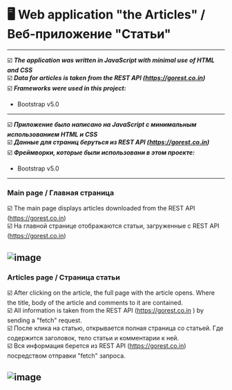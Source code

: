 # 🖥 Web application "the Articles" / Веб-приложение "Статьи"  
---
☑️ ___The application was written in JavaScript with minimal use of HTML and CSS___  
☑️ ___Data for articles is taken from the REST API (https://gorest.co.in)___    
☑️ ___Frameworks were used in this project:___  
- Bootstrap v5.0  
---
☑️ ___Приложение было написано на JavaScript с минимальным использованием HTML и CSS___  
☑️ ___Данные для страниц беруться из REST API (https://gorest.co.in)___  
☑️ ___Фреймворки, которые были использовани в этом проекте:___  
- Bootstrap v5.0  
---

### Main page / Главная страница  

☑️ The main page displays articles downloaded from the REST API (https://gorest.co.in)  
☑️ На главной странице отображаются статьи, загруженные с REST API (https://gorest.co.in)  

![image](https://user-images.githubusercontent.com/101246310/173998741-2cee3b91-f088-4fb9-be44-a0a1a141300b.png)
---

### Articles page / Страница статьи  

☑️ After clicking on the article, the full page with the article opens. Where the title, body of the article and comments to it are contained.  
☑️ All information is taken from the REST API (https://gorest.co.in ) by sending a "fetch" request.  
☑️ После клика на статью, открывается полная страница со статьей. Где содержится заголовок, тело статьи и комментарии к ней.  
☑️ Вся информация берется из REST API (https://gorest.co.in) посредством отправки "fetch" запроса.  

![image](https://user-images.githubusercontent.com/101246310/174000590-05e07b84-42ec-4231-a08a-04518e4bad7c.png)
---

